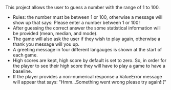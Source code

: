 This project allows the user to guess a number with the range of 1 to 100.
* Rules: the number must be between 1 or 100, otherwise a message will show up that says: Please enter a number between 1 or 100!
* After guessing the correct answer the some statistical information will be provided (mean, median, and mode).
* The game will also ask the user if they wish to play again, otherwise a thank you message will you up.
* A greeting message in four different langauges is shown at the start of each game.
* High scores are kept, high score by default is set to zero. So, in order for the player to see their high score they will have to play a game to have a baseline. 
*  If the player provides a non-numerical response a ValueError message will appear that says: "Hmm...Something went wrong please try again!:("
